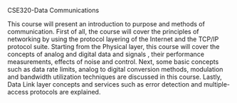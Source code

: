 CSE320-Data Communications

This course will present an introduction to purpose and methods of communication. First of all, the course will cover the principles of networking by using the protocol layering of the Internet and the TCP/IP protocol suite. Starting from the Physical layer, this course will cover the concepts of analog and digital data and signals , their performance measurements, effects of noise and control. Next, some basic concepts such as data rate limits, analog to digital conversion methods, modulation and bandwidth utilization techniques are discussed in this course. Lastly, Data Link layer concepts and services such as error detection and multiple-access protocols are explained.
